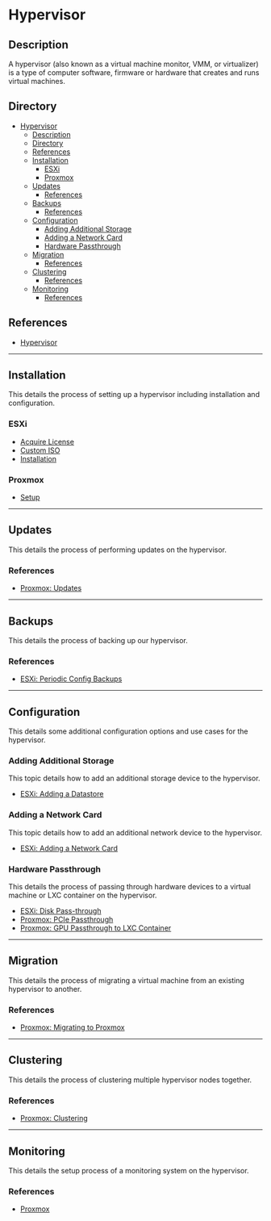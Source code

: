 # Hypervisor

## Description

A hypervisor (also known as a virtual machine monitor, VMM, or virtualizer) is a type of computer software, firmware or hardware that creates and runs virtual machines.

## Directory

- [Hypervisor](#hypervisor)
  - [Description](#description)
  - [Directory](#directory)
  - [References](#references)
  - [Installation](#installation)
    - [ESXi](#esxi)
    - [Proxmox](#proxmox)
  - [Updates](#updates)
    - [References](#references-1)
  - [Backups](#backups)
    - [References](#references-2)
  - [Configuration](#configuration)
    - [Adding Additional Storage](#adding-additional-storage)
    - [Adding a Network Card](#adding-a-network-card)
    - [Hardware Passthrough](#hardware-passthrough)
  - [Migration](#migration)
    - [References](#references-3)
  - [Clustering](#clustering)
    - [References](#references-4)
  - [Monitoring](#monitoring)
    - [References](#references-5)

## References

- [Hypervisor](https://en.wikipedia.org/wiki/Hypervisor)

---

## Installation

This details the process of setting up a hypervisor including installation and configuration.

### ESXi

- [Acquire License](../topics/esxi.md#acquire-license)
- [Custom ISO](../topics/esxi.md#custom-iso)
- [Installation](../topics/esxi.md#installation)

### Proxmox

- [Setup](../topics/proxmox.md#setup)

---

## Updates

This details the process of performing updates on the hypervisor.

### References

- [Proxmox: Updates](../topics/proxmox.md#updates)

---

## Backups

This details the process of backing up our hypervisor.

### References

- [ESXi: Periodic Config Backups](../topics/esxi.md#periodic-config-backups)

---

## Configuration

This details some additional configuration options and use cases for the hypervisor.

### Adding Additional Storage

This topic details how to add an additional storage device to the hypervisor.

- [ESXi: Adding a Datastore](../topics/esxi.md#adding-a-datastore)

### Adding a Network Card

This topic details how to add an additional network device to the hypervisor.

- [ESXi: Adding a Network Card](../topics/esxi.md#adding-a-network-card)

### Hardware Passthrough

This details the process of passing through hardware devices to a virtual machine or LXC container on the hypervisor.

- [ESXi: Disk Pass-through](../topics/esxi.md#disk-pass-through)
- [Proxmox: PCIe Passthrough](../topics/proxmox.md#pcie-passthrough)
- [Proxmox: GPU Passthrough to LXC Container](../topics/proxmox.md#gpu-passthrough-to-lxc-container)

---

## Migration

This details the process of migrating a virtual machine from an existing hypervisor to another.

### References

- [Proxmox: Migrating to Proxmox](../topics/proxmox.md#migrating-to-proxmox)

---

## Clustering

This details the process of clustering multiple hypervisor nodes together.

### References

- [Proxmox: Clustering](../topics/proxmox.md#clustering)

---

## Monitoring

This details the setup process of a monitoring system on the hypervisor.

### References

- [Proxmox](../topics/proxmox.md#monitoring)
